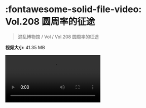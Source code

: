 # :fontawesome-solid-file-video: Vol.208 圆周率的征途

> 混乱博物馆 / Vol / Vol.208 圆周率的征途

**视频大小**: 41.35 MB

<div class="video"><video src="https://file.hsyhx.top/archive/混乱博物馆/Vol/Vol.208 圆周率的征途.mp4" controls preload>🤔 您的浏览器不支持 video 标签</video></div>